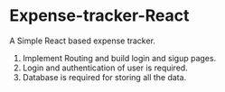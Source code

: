 # Expense-tracker-React

A Simple React based expense tracker.

1. Implement Routing and build login and sigup pages.
2. Login and authentication of user is required.
3. Database is required for storing all the data.
